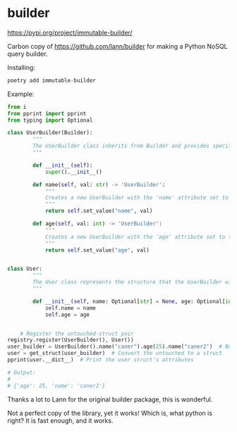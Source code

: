# builder

https://pypi.org/project/immutable-builder/

Carbon copy of https://github.com/lann/builder for making a Python NoSQL query builder.

Installing:
```python
poetry add immutable-builder 
```

Example:

```python
from i
from pprint import pprint
from typing import Optional

class UserBuilder(Builder):
        """
        The UserBuilder class inherits from Builder and provides specific methods to set the 'name' and 'age' attributes.
        """

        def __init__(self):
            super().__init__()

        def name(self, val: str) -> 'UserBuilder':
            """
            Creates a new UserBuilder with the 'name' attribute set to the provided value.
            """
            return self.set_value("name", val)

        def age(self, val: int) -> 'UserBuilder':
            """
            Creates a new UserBuilder with the 'age' attribute set to the provided value.
            """
            return self.set_value("age", val)


class User:
        """
        The User class represents the structure that the UserBuilder will build.
        """

        def __init__(self, name: Optional[str] = None, age: Optional[int] = None):
            self.name = name
            self.age = age


    # Register the untouched-struct pair
registry.register(UserBuilder(), User())
user_builder = UserBuilder().name("caner").age(25).name("caner2")  # Build a user
user = get_struct(user_builder)  # Convert the untouched to a struct
pprint(user.__dict__)  # Print the user struct's attributes

# Output:
# 
# {'age': 25, 'name': 'caner2'}
```

Thanks a lot to Lann for the original builder package, this is wonderful.

Not a perfect copy of the library, yet it works! Which is, what python is right? It is fast enough, and it works.